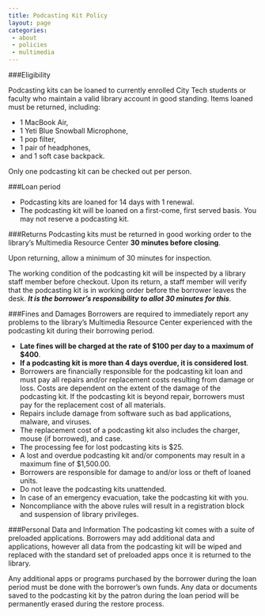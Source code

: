 ```yaml
---
title: Podcasting Kit Policy
layout: page
categories:
 - about
 - policies
 - multimedia
---
```

###Eligibility

Podcasting kits can be loaned to currently enrolled City Tech students or faculty who maintain a valid library account in good standing. Items loaned must be returned, including:

- 1 MacBook Air,
- 1 Yeti Blue Snowball Microphone,
- 1 pop filter,
- 1 pair of headphones,
- and 1 soft case backpack.

Only one podcasting kit can be checked out per person.

###Loan period
- Podcasting kits are loaned for 14 days with 1 renewal.
- The podcasting kit will be loaned on a first-come, first served basis. You may not reserve a podcasting kit.

###Returns
Podcasting kits must be returned in good working order to the library’s Multimedia Resource Center **30 minutes before closing**.

Upon returning, allow a minimum of 30 minutes for inspection.

The working condition of the podcasting kit will be inspected by a library staff member before checkout. Upon its return, a staff member will verify that the podcasting kit is in working order before the borrower leaves the desk. ***It is the borrower’s responsibility to allot 30 minutes for this***.

###Fines and Damages
Borrowers are required to immediately report any problems to the library’s Multimedia Resource Center experienced with the podcasting kit during their borrowing period.
- **Late fines will be charged at the rate of $100 per day to a maximum of $400**.
- **If a podcasting kit is more than 4 days overdue, it is considered lost**.
- Borrowers are financially responsible for the podcasting kit loan and must pay all repairs and/or replacement costs resulting from damage or loss. Costs are dependent on the extent of the damage of the podcasting kit. If the podcasting kit is beyond repair, borrowers must pay for the replacement cost of all materials.
- Repairs include damage from software such as bad applications, malware, and viruses.
- The replacement cost of a podcasting kit also includes the charger, mouse (if borrowed), and case.
- The processing fee for lost podcasting kits is $25.
- A lost and overdue podcasting kit and/or components may result in a maximum fine of $1,500.00.
- Borrowers are responsible for damage to and/or loss or theft of loaned units.
- Do not leave the podcasting kits unattended.
- In case of an emergency evacuation, take the podcasting kit with you.
- Noncompliance with the above rules will result in a registration block and suspension of library privileges.

###Personal Data and Information
The podcasting kit comes with a suite of preloaded applications. Borrowers may add additional data and applications, however all data from the podcasting kit will be wiped and replaced with the standard set of preloaded apps once it is returned to the library.

Any additional apps or programs purchased by the borrower during the loan period must be done with the borrower’s own funds. Any data or documents saved to the podcasting kit by the patron during the loan period will be permanently erased during the restore process.
